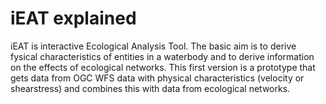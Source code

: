 # iEAT explained
iEAT is interactive Ecological Analysis Tool. The basic aim is to derive fysical characteristics of entities in a waterbody and to derive information on the effects of ecological networks.
This first version is a prototype that gets data from OGC WFS data with physical characteristics (velocity or shearstress) and combines this with data from ecological networks.